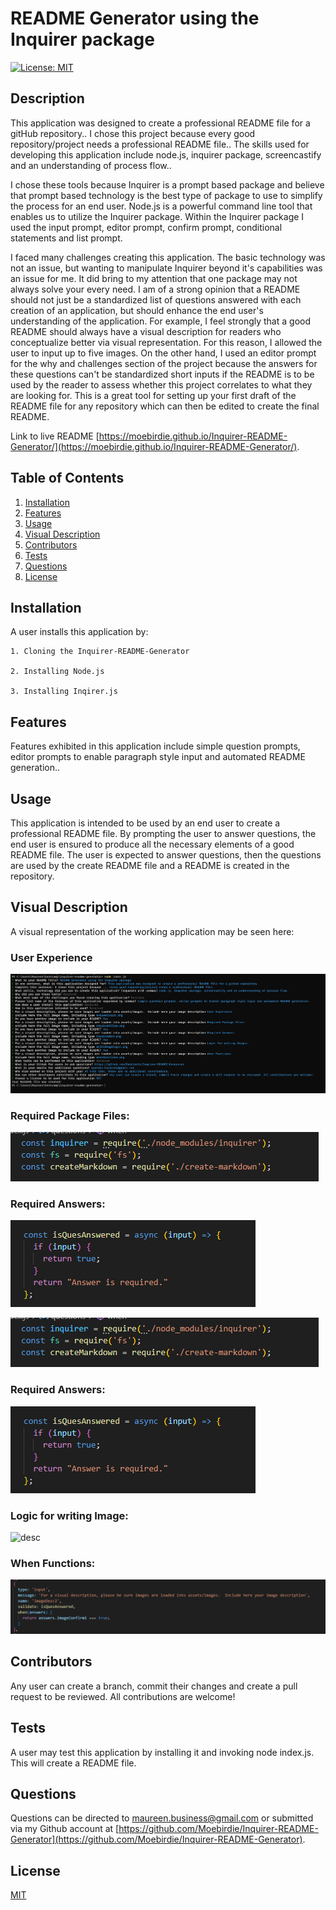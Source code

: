 # README Generator using the Inquirer package
[![License: MIT](https://img.shields.io/badge/License-MIT-yellow.svg)](https://opensource.org/licenses/MIT)

## Description

This application was designed to create a professional README file for a gitHub repository.. I chose this project because every good repository/project needs a professional README file..
The skills used for developing this application include node.js, inquirer package, screencastify and an understanding of process flow..

I chose these tools because Inquirer is a prompt based package and believe that prompt based technology is the best type of package to use to simplify the process for an end user. Node.js is a powerful command line tool that enables us to utilize the Inquirer package.  Within the Inquirer package I used the input prompt, editor prompt, confirm prompt, conditional statements and list prompt.  

I faced many challenges creating this application.  The basic technology was not an issue, but wanting to manipulate Inquirer beyond it's capabilities was an issue for me. It did bring to my attention that one package may not always solve your every need. I am of a strong opinion that a README should not just be a standardized list of questions answered with each creation of an application, but should enhance the end user's understanding of the application. For example, I feel strongly that a good README should always have a visual description for readers who conceptualize better via visual representation. For this reason, I allowed the user to input up to five images. On the other hand, I used an editor prompt for the why and challenges section of the project because the answers for these questions can't be standardized short inputs if the README is to be used by the reader to assess whether this project correlates to what they are looking for. This is a great tool for setting up your first draft of the README file for any repository which can then be edited to create the final README.   

Link to live README [https://moebirdie.github.io/Inquirer-README-Generator/](https://moebirdie.github.io/Inquirer-README-Generator/).
  

## Table of Contents

1. [Installation](#Installation)
2. [Features](#Features)
3. [Usage](#Usage)
4. [Visual Description](#Visual-Description)
5. [Contributors](#Contributing)
6. [Tests](#Tests)  
7. [Questions](#Questions)
8. [License](#License)
  

## Installation <a id="Installation"></a>

A user installs this application by:  

	1. Cloning the Inquirer-README-Generator  

	2. Installing Node.js  

	3. Installing Inqirer.js 


  

## Features <a id="Features"></a>

Features exhibited in this application include simple question prompts, editor prompts to enable paragraph style input and automated README generation..
  

## Usage <a id="Usage"></a>

This application is intended to be used by an end user to create a professional README file.  By prompting the user to answer questions, the end user is ensured to produce all the necessary elements of a good README file.  The user is expected to answer questions, then the questions are used by the create README file and a README is created in the repository.
  

## Visual Description <a id="Visual-Description"></a>

A visual representation of the working application may be seen here:  

### User Experience     

![desc](assets/images/enduserinput.png)  

### Required Package Files:  

![desc](assets/images/requiredfiles.png)  

### Required Answers:  

![desc](assets/images/requiredans.png)  

![desc](assets/images/requiredfiles.png)  

### Required Answers:  

![desc](assets/images/requiredans.png)  

### Logic for writing Image:  

![desc](assets/images/writeimagelogic.png)  

### When Functions:  

![desc](assets/images/whenfunctions.png)  


## Contributors <a id="Contributing"></a>

Any user can create a branch, commit their changes and create a pull request to be reviewed. All contributions are welcome!
  

## Tests <a id="Tests"></a>

A user may test this application by installing it and invoking node index.js.  This will create a README file.
  

## Questions  <a id="Questions"></a>

Questions can be directed to maureen.business@gmail.com or submitted via my Github account at [https://github.com/Moebirdie/Inquirer-README-Generator](https://github.com/Moebirdie/Inquirer-README-Generator).
  

## License <a id="License"></a>

[MIT](https://opensource.org/licenses/MIT)
